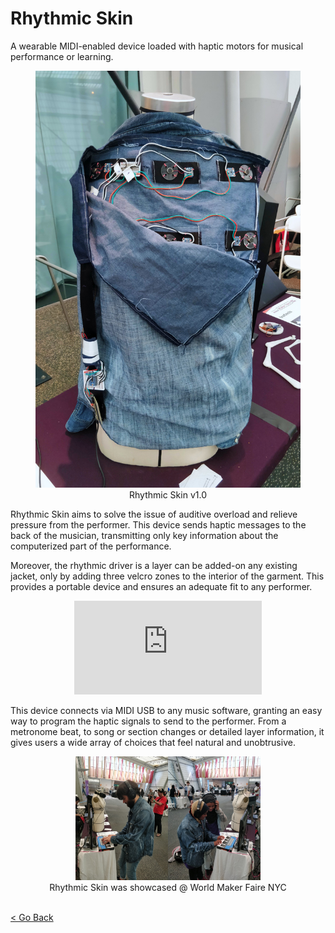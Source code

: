 <!--
title: "Rhythmic Skin"
date: "2018-05-01"
display: true
image: "img/portfolio/rhythmsk.jpg"
weight: 1
-->

# Rhythmic Skin

A wearable MIDI-enabled device loaded with haptic motors for musical performance or learning.
<!--more-->


<figure class="proj_img proj_img_tall" style="text-align: center">
	<img class="p_capture" src="./rhythmicskin.jpg" alt="Rhythmic Skin version 1.0">
	<figcaption>Rhythmic Skin v1.0</figcaption>
</figure>


Rhythmic Skin aims to solve the issue of auditive overload and relieve pressure from the performer. This device sends haptic messages to the back of the musician, transmitting only key information about the computerized part of the performance.

Moreover, the rhythmic driver is a layer can be added-on any existing jacket, only by adding three velcro zones to the interior of the garment. This provides a portable device and ensures an adequate fit to any performer.


<figure class="vid_container vid_16x9 vid_ext" style="text-align: center">
  <iframe src="https://player.vimeo.com/video/266131496"  frameborder="0" webkitallowfullscreen mozallowfullscreen allowfullscreen></iframe>
</figure>


This device connects via MIDI USB to any music software, granting an easy way to program the haptic signals to send to the performer. From a metronome beat, to song or section changes or detailed layer information, it gives users a wide array of choices that feel natural and unobtrusive.


<figure class="proj_img proj_img_center" style="text-align: center">
	<img class="p_capture" width="70%" src="./rhythmic_wmfnyc.jpg" alt="Rhythmic Skin user testing">
	<figcaption>Rhythmic Skin was showcased @ World Maker Faire NYC</figcaption>
</figure>


<br><a href="#" onClick="history.go(-1);return true;">\< Go Back</a>

